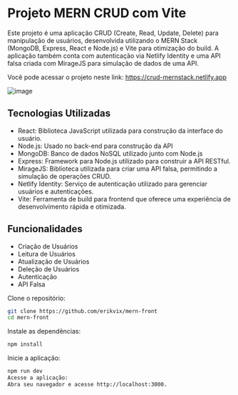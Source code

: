 # Projeto MERN CRUD com Vite
Este projeto é uma aplicação CRUD (Create, Read, Update, Delete) para manipulação de usuários, desenvolvida utilizando o MERN Stack (MongoDB, Express, React e Node.js) e Vite para otimização do build. A aplicação também conta com autenticação via Netlify Identity e uma API falsa criada com MirageJS para simulação de dados de uma API.

Você pode acessar o projeto neste link: https://crud-mernstack.netlify.app

![image](https://github.com/erikvix/mern-front/assets/124940063/43da7575-a816-4655-a650-1f618da3d5c7)


## Tecnologias Utilizadas
- React: Biblioteca JavaScript utilizada para construção da interface do usuário.
- Node.js: Usado no back-end para construção da API
- MongoDB: Banco de dados NoSQL utilizado junto com Node.js
- Express: Framework para Node.js utilizado para construir a API RESTful.
- MirageJS: Biblioteca utilizada para criar uma API falsa, permitindo a simulação de operações CRUD.
- Netlify Identity: Serviço de autenticação utilizado para gerenciar usuários e autenticações.
- Vite: Ferramenta de build para frontend que oferece uma experiência de desenvolvimento rápida e otimizada.

## Funcionalidades
- Criação de Usuários
- Leitura de Usuários
- Atualização de Usuários
- Deleção de Usuários
- Autenticação
- API Falsa

Clone o repositório:

```sh
git clone https://github.com/erikvix/mern-front
cd mern-front
```
Instale as dependências:

```sh
npm install
```
Inicie a aplicação:

```sh
npm run dev
Acesse a aplicação:
Abra seu navegador e acesse http://localhost:3000.
```
